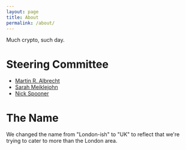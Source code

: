 ```yaml
---
layout: page
title: About
permalink: /about/
---
```


Much crypto, such day.

# Steering Committee

- [Martin R. Albrecht](https://malb.io/)
- [Sarah Meiklejohn](https://smeiklej.com/)
- [Nick Spooner](https://spooner.cc/)

# The Name

We changed the name from "London-ish" to "UK" to reflect that we're trying to cater to more than the London area.
